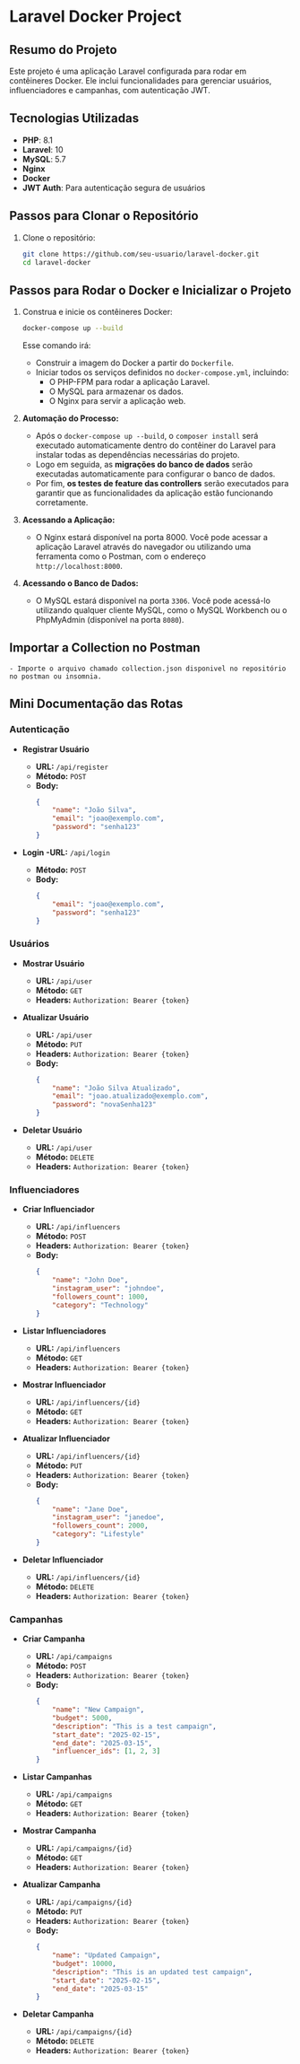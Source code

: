 # Laravel Docker Project

## Resumo do Projeto

Este projeto é uma aplicação Laravel configurada para rodar em contêineres Docker. Ele inclui funcionalidades para gerenciar usuários, influenciadores e campanhas, com autenticação JWT.

## Tecnologias Utilizadas

- **PHP**: 8.1
- **Laravel**: 10
- **MySQL**: 5.7
- **Nginx**
- **Docker**
- **JWT Auth**: Para autenticação segura de usuários

## Passos para Clonar o Repositório

1. Clone o repositório:
    ```sh
    git clone https://github.com/seu-usuario/laravel-docker.git
    cd laravel-docker
    ```

## Passos para Rodar o Docker e Inicializar o Projeto

1. Construa e inicie os contêineres Docker:
    ```sh
    docker-compose up --build
    ```

    Esse comando irá:
    - Construir a imagem do Docker a partir do `Dockerfile`.
    - Iniciar todos os serviços definidos no `docker-compose.yml`, incluindo:
      - O PHP-FPM para rodar a aplicação Laravel.
      - O MySQL para armazenar os dados.
      - O Nginx para servir a aplicação web.

2. **Automação do Processo:**
    - Após o `docker-compose up --build`, o `composer install` será executado automaticamente dentro do contêiner do Laravel para instalar todas as dependências necessárias do projeto.
    - Logo em seguida, as **migrações do banco de dados** serão executadas automaticamente para configurar o banco de dados.
    - Por fim, **os testes de feature das controllers** serão executados para garantir que as funcionalidades da aplicação estão funcionando corretamente.

3. **Acessando a Aplicação:**
    - O Nginx estará disponível na porta 8000. Você pode acessar a aplicação Laravel através do navegador ou utilizando uma ferramenta como o Postman, com o endereço `http://localhost:8000`.

4. **Acessando o Banco de Dados:**
    - O MySQL estará disponível na porta `3306`. Você pode acessá-lo utilizando qualquer cliente MySQL, como o MySQL Workbench ou o PhpMyAdmin (disponível na porta `8080`).



## Importar a Collection no Postman

    - Importe o arquivo chamado collection.json disponivel no repositório no postman ou insomnia.


## Mini Documentação das Rotas

### Autenticação

- **Registrar Usuário**
    - **URL:** `/api/register`
    - **Método:** `POST`
    - **Body:**
        ```json
        {
            "name": "João Silva",
            "email": "joao@exemplo.com",
            "password": "senha123"
        }
        ```

- **Login**
     **-URL:** `/api/login`
    - **Método:** `POST`
    - **Body:**
        ```json
        {
            "email": "joao@exemplo.com",
            "password": "senha123"
        }
        ```

### Usuários

- **Mostrar Usuário**
    - **URL:** `/api/user`
    - **Método:** `GET`
    - **Headers:** `Authorization: Bearer {token}`

- **Atualizar Usuário**
    - **URL:** `/api/user`
    - **Método:** `PUT`
    - **Headers:** `Authorization: Bearer {token}`
    - **Body:**
        ```json
        {
            "name": "João Silva Atualizado",
            "email": "joao.atualizado@exemplo.com",
            "password": "novaSenha123"
        }
        ```

- **Deletar Usuário**
    - **URL:** `/api/user`
    - **Método:** `DELETE`
    - **Headers:** `Authorization: Bearer {token}`

### Influenciadores

- **Criar Influenciador**
    - **URL:** `/api/influencers`
    - **Método:** `POST`
    - **Headers:** `Authorization: Bearer {token}`
    - **Body:**
        ```json
        {
            "name": "John Doe",
            "instagram_user": "johndoe",
            "followers_count": 1000,
            "category": "Technology"
        }
        ```

- **Listar Influenciadores**
    - **URL:** `/api/influencers`
    - **Método:** `GET`
    - **Headers:** `Authorization: Bearer {token}`

- **Mostrar Influenciador**
    - **URL:** `/api/influencers/{id}`
    - **Método:** `GET`
    - **Headers:** `Authorization: Bearer {token}`

- **Atualizar Influenciador**
    - **URL:** `/api/influencers/{id}`
    - **Método:** `PUT`
    - **Headers:** `Authorization: Bearer {token}`
    - **Body:**
        ```json
        {
            "name": "Jane Doe",
            "instagram_user": "janedoe",
            "followers_count": 2000,
            "category": "Lifestyle"
        }
        ```

- **Deletar Influenciador**
    - **URL:** `/api/influencers/{id}`
    - **Método:** `DELETE`
    - **Headers:** `Authorization: Bearer {token}`

### Campanhas

- **Criar Campanha**
    - **URL:** `/api/campaigns`
    - **Método:** `POST`
    - **Headers:** `Authorization: Bearer {token}`
    - **Body:**
        ```json
        {
            "name": "New Campaign",
            "budget": 5000,
            "description": "This is a test campaign",
            "start_date": "2025-02-15",
            "end_date": "2025-03-15",
            "influencer_ids": [1, 2, 3]
        }
        ```

- **Listar Campanhas**
    - **URL:** `/api/campaigns`
    - **Método:** `GET`
    - **Headers:** `Authorization: Bearer {token}`

- **Mostrar Campanha**
    - **URL:** `/api/campaigns/{id}`
    - **Método:** `GET`
    - **Headers:** `Authorization: Bearer {token}`

- **Atualizar Campanha**
    - **URL:** `/api/campaigns/{id}`
    - **Método:** `PUT`
    - **Headers:** `Authorization: Bearer {token}`
    - **Body:**
        ```json
        {
            "name": "Updated Campaign",
            "budget": 10000,
            "description": "This is an updated test campaign",
            "start_date": "2025-02-15",
            "end_date": "2025-03-15"
        }
        ```

- **Deletar Campanha**
    - **URL:** `/api/campaigns/{id}`
    - **Método:** `DELETE`
    - **Headers:** `Authorization: Bearer {token}`
